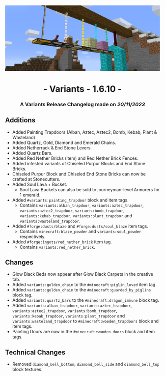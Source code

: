 ![Additions and Changes from 1.6.10](ChangelogPhoto.png)

# <center>- Variants - 1.6.10 -</center>
### <center>A Variants Release Changelog made on *20/11/2023*</center>

## Additions
- Added Painting Trapdoors (Alban, Aztec, Aztec2, Bomb, Kebab, Plant & Wasteland)
- Added Quartz, Gold, Diamond and Emerald Chains.
- Added Netherrack & End Stone Levers.
- Added Quartz Bars.
- Added Red Nether Bricks (item) and Red Nether Brick Fences.
- Added infested variants of Chiseled Purpur Blocks and End Stone Bricks.
- Chiseled Purpur Block and Chiseled End Stone Bricks can now be crafted at Stonecutters.
- Added Soul Lava + Bucket.
  - Soul Lava Buckets can also be sold to journeyman-level Armorers for 1 emerald.
- Added ```#variants:painting_trapdoor``` block and item tags.
  - Contains ```variants:alban_trapdoor```, ```variants:aztec_trapdoor```, ```variants:aztec2_trapdoor```, ```variants:bomb_trapdoor```, ```variants:kebab_trapdoor```, ```variants:plant_trapdoor``` and
    ```variants:wasteland_trapdoor```.
- Added ```#forge:dusts/blaze``` and ```#forge:dusts/soul_blaze``` item tags.
  - Contains ```minecraft:blaze_powder``` and ```variants:soul_powder``` respectively.
- Added ```#forge:ingots/red_nether_brick``` item tag.
  - Contains ```variants:red_nether_brick```.

## Changes
- Glow Black Beds now appear after Glow Black Carpets in the creative tab.
- Added ```variants:golden_chain``` to the ```#minecraft:piglin_loved``` item tag.
- Added ```variants:golden_chain``` to the ```#minecraft:guarded_by_piglins``` block tag.
- Added ```variants:quartz_bars``` to the ```#minecraft:dragon_immune``` block tag.
- Added ```variants:alban_trapdoor```, ```variants:aztec_trapdoor```, ```variants:aztec2_trapdoor```, ```variants:bomb_trapdoor```, ```variants:kebab_trapdoor```, ```variants:plant_trapdoor``` and
  ```variants:wasteland_trapdoor``` to ```#minecraft:wooden_trapdoors``` block and item tags.
- Painting Doors are now in the ```#minecraft:wooden_doors``` block and item tags.

## Technical Changes
- Removed ```diamond_bell_bottom```, ```diamond_bell_side``` and ```diamond_bell_top``` block textures.